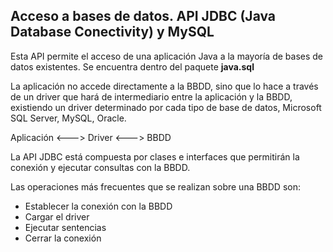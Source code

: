 <h2>Acceso a bases de datos. API JDBC (Java Database Conectivity) y MySQL</h2>
<p>Esta API permite el acceso de una aplicación Java a la mayoría de bases de datos existentes. Se encuentra dentro del paquete <strong>java.sql</strong></p>
<p>La aplicación no accede directamente a la BBDD, sino que lo hace a través de un driver que hará de intermediario entre la aplicación y la BBDD, existiendo un driver determinado por cada tipo de base de datos, Microsoft SQL Server, MySQL, Oracle.</p>
<p>Aplicación <---> Driver <---> BBDD</p>
<p>La API JDBC está compuesta por clases e interfaces que permitirán la conexión y ejecutar consultas con la BBDD.</p>
<p>Las operaciones más frecuentes que se realizan sobre una BBDD son:</p>
<ul>
	<li>Establecer la conexión con la BBDD</li>
	<li>Cargar el driver</li>
	<li>Ejecutar sentencias</li>
	<li>Cerrar la conexión</li>
</ul>
